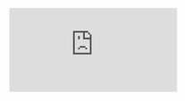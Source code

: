![Alt text](https://github.com/Shwetanshu/Kubernetes-example.git/Architecture/Architecture_Diagram.img?raw=true "Architecture Diagram")
